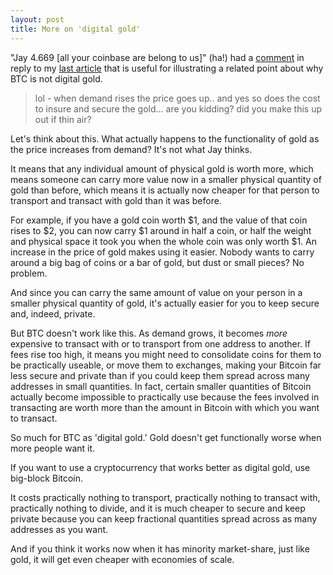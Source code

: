 ```yaml
---
layout: post
title: More on 'digital gold'
---
```


"Jay 4.669 [all your coinbase are belong to us]" (ha!) had a [comment](https://twitter.com/jaybny/status/1218423301036396545?s=20) in reply to my [last article](http://breakingsatoshi.com/2020/01/17/btc-price-cap/) that is useful for illustrating a related point about why BTC is not digital gold.

> lol - when demand rises the price goes up.. and yes so does the cost to insure and secure the gold... are you kidding? did you make this up out if thin air?

Let's think about this. What actually happens to the functionality of gold as the price increases from demand? It's not what Jay thinks.

It means that any individual amount of physical gold is worth more, which means someone can carry more value now in a smaller physical quantity of gold than before, which means it is actually now cheaper for that person to transport and transact with gold than it was before.

For example, if you have a gold coin worth $1, and the value of that coin rises to $2, you can now carry $1 around in half a coin, or half the weight and physical space it took you when the whole coin was only worth $1. An increase in the price of gold makes using it easier. Nobody wants to carry around a big bag of coins or a bar of gold, but dust or small pieces? No problem. 

And since you can carry the same amount of value on your person in a smaller physical quantity of gold, it's actually easier for you to keep secure and, indeed, private.

But BTC doesn't work like this. As demand grows, it becomes *more* expensive to transact with or to transport from one address to another. If fees rise too high, it means you might need to consolidate coins for them to be practically useable, or move them to exchanges, making your Bitcoin far less secure and private than if you could keep them spread across many addresses in small quantities. In fact, certain smaller quantities of Bitcoin actually become impossible to practically use because the fees involved in transacting are worth more than the amount in Bitcoin with which you want to transact.

So much for BTC as 'digital gold.' Gold doesn't get functionally worse when more people want it.

If you want to use a cryptocurrency that works better as digital gold, use big-block Bitcoin. 

It costs practically nothing to transport, practically nothing to transact with, practically nothing to divide, and it is much cheaper to secure and keep private because you can keep fractional quantities spread across as many addresses as you want. 

And if you think it works now when it has minority market-share, just like gold, it will get even cheaper with economies of scale.

